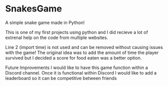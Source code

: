 # SnakesGame
A simple snake game made in Python!

This is one of my first projects using python and I did recieve a lot of extrenal help on the code from multiple websites.

Line 2 (import time) is not used and can be removed without causing issues with the game! The original idea was to add the amount of time the player survived but I decided a score for food eaten was a better option.

Future Improvements
I would like to have this game function within a Discord channel.
Once it is functional within Discord I would like to add a leaderboard so it can be competitive between friends

